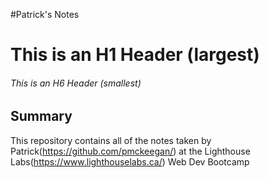#Patrick's Notes
# This is an H1 Header (largest)
###### This is an H6 Header (smallest)


## Summary

This repository contains all of the notes taken by Patrick(https://github.com/pmckeegan/) at the Lighthouse Labs(https://www.lighthouselabs.ca/) Web Dev Bootcamp